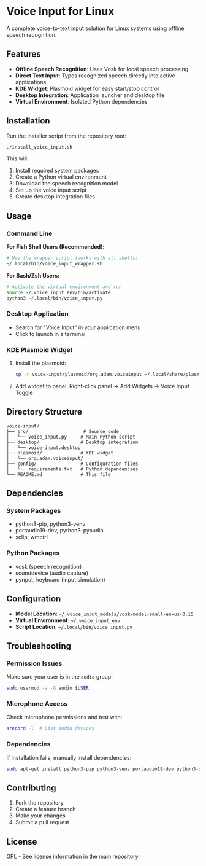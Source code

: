 # Voice Input for Linux

A complete voice-to-text input solution for Linux systems using offline speech recognition.

## Features

- **Offline Speech Recognition**: Uses Vosk for local speech processing
- **Direct Text Input**: Types recognized speech directly into active applications
- **KDE Widget**: Plasmoid widget for easy start/stop control
- **Desktop Integration**: Application launcher and desktop file
- **Virtual Environment**: Isolated Python dependencies

## Installation

Run the installer script from the repository root:

```bash
./install_voice_input.sh
```

This will:
1. Install required system packages
2. Create a Python virtual environment
3. Download the speech recognition model
4. Set up the voice input script
5. Create desktop integration files

## Usage

### Command Line

**For Fish Shell Users (Recommended):**
```bash
# Use the wrapper script (works with all shells)
~/.local/bin/voice_input_wrapper.sh
```

**For Bash/Zsh Users:**
```bash
# Activate the virtual environment and run
source ~/.voice_input_env/bin/activate
python3 ~/.local/bin/voice_input.py
```

### Desktop Application
- Search for "Voice Input" in your application menu
- Click to launch in a terminal

### KDE Plasmoid Widget
1. Install the plasmoid:
   ```bash
   cp -r voice-input/plasmoid/org.adam.voiceinput ~/.local/share/plasma/plasmoids/
   ```
2. Add widget to panel: Right-click panel → Add Widgets → Voice Input Toggle

## Directory Structure

```
voice-input/
├── src/                    # Source code
│   └── voice_input.py     # Main Python script
├── desktop/               # Desktop integration
│   └── voice-input.desktop
├── plasmoid/              # KDE widget
│   └── org.adam.voiceinput/
├── config/                # Configuration files
│   └── requirements.txt   # Python dependencies
└── README.md              # This file
```

## Dependencies

### System Packages
- python3-pip, python3-venv
- portaudio19-dev, python3-pyaudio
- xclip, wmctrl

### Python Packages
- vosk (speech recognition)
- sounddevice (audio capture)
- pynput, keyboard (input simulation)

## Configuration

- **Model Location**: `~/.voice_input_models/vosk-model-small-en-us-0.15`
- **Virtual Environment**: `~/.voice_input_env`
- **Script Location**: `~/.local/bin/voice_input.py`

## Troubleshooting

### Permission Issues
Make sure your user is in the `audio` group:
```bash
sudo usermod -a -G audio $USER
```

### Microphone Access
Check microphone permissions and test with:
```bash
arecord -l  # List audio devices
```

### Dependencies
If installation fails, manually install dependencies:
```bash
sudo apt-get install python3-pip python3-venv portaudio19-dev python3-pyaudio xclip wmctrl
```

## Contributing

1. Fork the repository
2. Create a feature branch
3. Make your changes
4. Submit a pull request

## License

GPL - See license information in the main repository. 